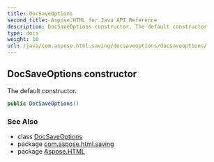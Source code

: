 ```yaml
---
title: DocSaveOptions
second_title: Aspose.HTML for Java API Reference
description: DocSaveOptions constructor. The default constructor
type: docs
weight: 10
url: /java/com.aspose.html.saving/docsaveoptions/docsaveoptions/
---
```

## DocSaveOptions constructor

The default constructor.

```java
public DocSaveOptions()
```

### See Also

* class [DocSaveOptions](../)
* package [com.aspose.html.saving](../../docsaveoptions/)
* package [Aspose.HTML](../../../)
